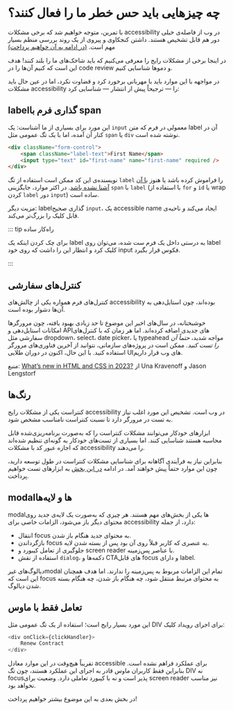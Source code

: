 # چه چیزهایی باید حس خطر ما را فعال کنند؟

با تمرین، متوجه خواهیم شد که برخی مشکلات accessibility در وب از فاصله‌ی خیلی دور هم قابل تشخیص هستند. داشتن کنجکاوی و پیروی از یک روند بررسی منظم بسیار مهم است. [(در ادامه به آن خواهیم پرداخت)](/topics/ui/how-to-test-components)

در اینجا برخی از مشکلات رایج را معرفی می‌کنیم که باید شاخک‌های ما را بلند کنند! هدف این است که کنیم آن‌ها را در code review و دموها شناسایی کنیم.

در مواجهه با این موارد باید با مهربانی برخورد کرد و قضاوت نکرد، اما در عین حال باید مشکلات accessibility را — ترجیحاً پیش از انتشار — شناسایی کرد:

## label‌گذاری فرم با span

این مورد برای بسیاری از ما آشناست: یک `input` معمولی در فرم که متن label آن در کنار آن آمده، اما با یک تگ عمومی مثل `span` یا `div` نوشته شده است.

```html
<div className="form-control">
    <span className="label-text">First Name</span>
    <input type="text" id="first-name" name="first-name" required />
</div>
```

نویسنده‌ی این کد ممکن است استفاده از تگ `label` را فراموش کرده باشد یا هنوز [با آن آشنا نشده باشد](https://css-tricks.com/html-inputs-and-labels-a-love-story/). در اکثر موارد، جایگزینی `span` با `label` (با استفاده از `for` و `id` یا wrap کردن `label` دور `input`) ساده است.

مزیت دیگر: label‌گذاری صحیح `input`، یک accessible name ایجاد می‌کند _و_ ناحیه‌ی قابل کلیک را بزرگ‌تر می‌کند.

::: tip راه‌کار ساده

برای چک کردن اینکه یک label به درستی داخل یک فرم ست شده، می‌توان روی label کلیک کرد و انتظار این را داشت که روی خود input فکوس قرار بگیرد.

:::

## کنترل‌های سفارشی

کنترل‌های فرم همواره یکی از چالش‌های accessibility بوده‌اند، چون استایل‌دهی به آن‌ها دشوار بوده است.

خوشبختانه، در سال‌های اخیر این موضوع تا حد زیادی بهبود یافته، چون مرورگرها امکانات استایل‌دهی و APIهای جدیدی اضافه کرده‌اند. اما هر زمان که با کنترل‌های سفارشی مثل dropdown، select، date picker، یا typeahead مواجه شدید، _حتماً آن را تست کنید._ ممکن است در پروژه‌های سازمانی، نتوانید از آخرین فناوری‌های مرورگر استفاده کنید. با این حال، اکنون در دوران طلایی UIهای وب قرار داریم.

منبع: [What’s new in HTML and CSS in 2023?](https://www.learnwithjason.dev/what-s-new-in-html-and-css-in-2023/) از Una Kravenoff و Jason Lengstorf

## رنگ‌ها

کنتراست یکی از مشکلات رایج accessibility در وب است. تشخیص این مورد اغلب نیاز به تست در مرورگر دارد تا نسبت کنتراست نامناسب مشخص شود.

ابزارهای خودکار می‌توانند مشکلات کنتراست را که به‌صورت برنامه‌ریزی‌شده قابل محاسبه هستند شناسایی کنند. اما بسیاری از تست‌های خودکار به گونه‌ای تنظیم شده‌اند که اجازه عبور کد با مشکلات accessibility را می‌دهند.

بنابراین نیاز به فرآیندی آگاهانه برای شناسایی مشکلات کنتراست در طول توسعه دارید، چون این موارد حتماً پیش خواهند آمد. در ادامه [در این بخش](/topics/ui/how-to-test-components) به ابزارهای تست خواهیم پرداخت.

## modal‌ها و لایه‌ها

modal‌ها یکی از بخش‌های مهم هستند. هر چیزی که به‌صورت یک لایه‌ی جدید روی محتوای دیگر باز می‌شود، الزامات خاصی برای accessibility دارد، از جمله:

- انتقال focus به محتوای جدید هنگام باز شدن.
- بازگرداندن focus به عنصری که کاربر قبلاً روی آن بود پس از بسته شدن لایه.
- جلوگیری از تعامل کیبورد و screen reader با عناصر پس‌زمینه.
- استفاده از نقش `dialog`، دکمه‌ها و CTAهای قابل focus و دارای label.

دیالوگ‌های غیرmodal تمام این الزامات مربوط به پس‌زمینه را ندارند. اما هدف همچنان این است که focus به محتوای مرتبط منتقل شود، چه هنگام باز شدن، چه هنگام بسته شدن دیالوگ.

## تعامل فقط با ماوس

این مورد بسیار رایج است؛ استفاده از یک تگ عمومی مثل DIV برای اجرای رویداد کلیک:

```javascript
<div onClick={clickHandler}>
    Renew Contract
</div>
```

تقریباً هیچ‌وقت در این موارد معادل accessible برای عملکرد فراهم نشده است. بنابراین فقط کاربران ماوس قادر به اجرای این عملکرد هستند، چون تگ DIV نه focus‌پذیر است و نه با کیبورد تعاملی دارد. وضعیت برای screen reader نیز مناسب نخواهد بود.

در بخش بعدی به این موضوع بیشتر خواهیم پرداخت!